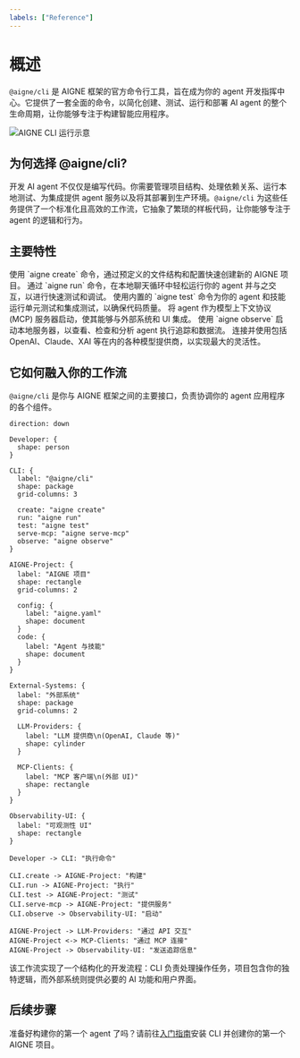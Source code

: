 ```yaml
---
labels: ["Reference"]
---
```


# 概述

`@aigne/cli` 是 AIGNE 框架的官方命令行工具，旨在成为你的 agent 开发指挥中心。它提供了一套全面的命令，以简化创建、测试、运行和部署 AI agent 的整个生命周期，让你能够专注于构建智能应用程序。

<picture>
  <source srcset="https://raw.githubusercontent.com/AIGNE-io/aigne-framework/main/assets/aigne-cli-dark.png" media="(prefers-color-scheme: dark)">
  <source srcset="https://raw.githubusercontent.com/AIGNE-io/aigne-framework/main/assets/aigne-cli.png" media="(prefers-color-scheme: light)">
  <img src="https://raw.githubusercontent.com/AIGNE-io/aigne-framework/main/aigne-cli.png" alt="AIGNE CLI 运行示意" />
</picture>

## 为何选择 @aigne/cli?

开发 AI agent 不仅仅是编写代码。你需要管理项目结构、处理依赖关系、运行本地测试、为集成提供 agent 服务以及将其部署到生产环境。`@aigne/cli` 为这些任务提供了一个标准化且高效的工作流，它抽象了繁琐的样板代码，让你能够专注于 agent 的逻辑和行为。

## 主要特性

<x-cards data-columns="3">
  <x-card data-title="项目脚手架" data-icon="lucide:folder-plus">
    使用 `aigne create` 命令，通过预定义的文件结构和配置快速创建新的 AIGNE 项目。
  </x-card>
  <x-card data-title="本地 Agent 执行" data-icon="lucide:play-circle">
    通过 `aigne run` 命令，在本地聊天循环中轻松运行你的 agent 并与之交互，以进行快速测试和调试。
  </x-card>
  <x-card data-title="集成测试" data-icon="lucide:beaker">
    使用内置的 `aigne test` 命令为你的 agent 和技能运行单元测试和集成测试，以确保代码质量。
  </x-card>
  <x-card data-title="MCP 服务器" data-icon="lucide:server">
    将 agent 作为模型上下文协议 (MCP) 服务器启动，使其能够与外部系统和 UI 集成。
  </x-card>
  <x-card data-title="开发可观测性" data-icon="lucide:area-chart">
    使用 `aigne observe` 启动本地服务器，以查看、检查和分析 agent 执行追踪和数据流。
  </x-card>
  <x-card data-title="多模型支持" data-icon="lucide:boxes">
    连接并使用包括 OpenAI、Claude、XAI 等在内的各种模型提供商，以实现最大的灵活性。
  </x-card>
</x-cards>

## 它如何融入你的工作流

`@aigne/cli` 是你与 AIGNE 框架之间的主要接口，负责协调你的 agent 应用程序的各个组件。

```d2
direction: down

Developer: {
  shape: person
}

CLI: {
  label: "@aigne/cli"
  shape: package
  grid-columns: 3

  create: "aigne create"
  run: "aigne run"
  test: "aigne test"
  serve-mcp: "aigne serve-mcp"
  observe: "aigne observe"
}

AIGNE-Project: {
  label: "AIGNE 项目"
  shape: rectangle
  grid-columns: 2

  config: {
    label: "aigne.yaml"
    shape: document
  }
  code: {
    label: "Agent 与技能"
    shape: document
  }
}

External-Systems: {
  label: "外部系统"
  shape: package
  grid-columns: 2
  
  LLM-Providers: {
    label: "LLM 提供商\n(OpenAI, Claude 等)"
    shape: cylinder
  }
  
  MCP-Clients: {
    label: "MCP 客户端\n(外部 UI)"
    shape: rectangle
  }
}

Observability-UI: {
  label: "可观测性 UI"
  shape: rectangle
}

Developer -> CLI: "执行命令"

CLI.create -> AIGNE-Project: "构建"
CLI.run -> AIGNE-Project: "执行"
CLI.test -> AIGNE-Project: "测试"
CLI.serve-mcp -> AIGNE-Project: "提供服务"
CLI.observe -> Observability-UI: "启动"

AIGNE-Project -> LLM-Providers: "通过 API 交互"
AIGNE-Project <-> MCP-Clients: "通过 MCP 连接"
AIGNE-Project -> Observability-UI: "发送追踪信息"
```

该工作流实现了一个结构化的开发流程：CLI 负责处理操作任务，项目包含你的独特逻辑，而外部系统则提供必要的 AI 功能和用户界面。

## 后续步骤

准备好构建你的第一个 agent 了吗？请前往[入门指南](./getting-started.md)安装 CLI 并创建你的第一个 AIGNE 项目。